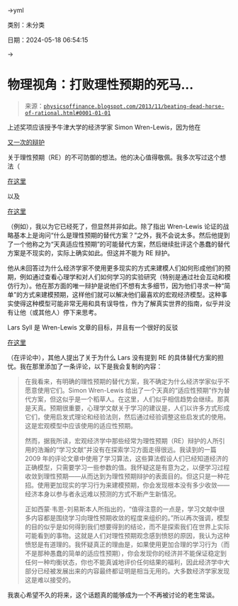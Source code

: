 →yml

类别：未分类

日期：2024-05-18 06:54:15

→

# 物理视角：打败理性预期的死马...

> 来源：[`physicsoffinance.blogspot.com/2013/11/beating-dead-horse-of-rational.html#0001-01-01`](http://physicsoffinance.blogspot.com/2013/11/beating-dead-horse-of-rational.html#0001-01-01)

上述奖项应该授予牛津大学的经济学家 Simon Wren-Lewis，因为他在

[又一次的辩护](http://mainlymacro.blogspot.se/2013/11/defending-rational-expectations.html)

关于理性预期（RE）的不可防御的想法。他的决心值得敬佩。我多次写过这个想法（

[在这里](http://physicsoffinance.blogspot.com/2013/05/blind-on-purpose-equilibrium-as.html)

以及

[在这里](http://physicsoffinance.blogspot.com/2013/04/how-to-misunderstand-crises-with.html)

（例如），我以为它已经死了，但显然并非如此。除了指出 Wren-Lewis 论证的战略基本上是询问“什么是理性预期的替代方案？”之外，我不会说太多。然后他提到了一个他称之为“天真适应性预期”的可能替代方案，然后继续批评这个愚蠢的替代方案是不现实的，实际上确实如此。但这并不能为 RE 辩护。

他从未回答过为什么经济学家不使用更多现实的方式来建模人们如何形成他们的预期，例如通过查看心理学和对人们如何学习的实验研究（特别是通过社会互动和模仿行为）。他在那方面的唯一辩护是说他们不想有太多细节，因为他们寻求一种“简单”的方式来建模预期，这样他们就可以解决他们最喜欢的宏观经济模型。这种事实使得这种模型可能非常无用和具有误导性，作为了解真实世界的指南，似乎并没有让他（或其他人）停下来思考。

Lars Syll 是 Wren-Lewis 文章的目标，并且有一个很好的反驳

[在这里](http://larspsyll.wordpress.com/2013/11/08/simon-wren-lewiss-attempt-at-rescuing-rational-expectations-an-unmitigatted-failure/#comment-7564)

（在评论中），其他人提出了关于为什么 Lars 没有提到 RE 的具体替代方案的担忧。我在那里添加了一条评论，以下是我会复制的内容：

> 在我看来，有明确的理性预期的替代方案，我不确定为什么经济学家似乎不愿意使用它们。Simon Wren-Lewis 给出了一个天真的“适应性预期”作为替代方案，但这似乎是一个稻草人。在这里，人们似乎相信趋势会继续。那真是天真。预期很重要，心理学文献关于学习的建议是，人们以许多方式形成它们，使用启发式理论和经验法则，然后通过经验调整这些启发式的使用。这是宏观模型中应该使用的适应性预期。
> 
> 然而，据我所读，宏观经济学中那些经常为理性预期（RE）辩护的人所引用的浩瀚的“学习文献”并没有在探索学习方面走得很远。我读到的一篇 2009 年的评论文章中使用了学习算法，这些算法假设人们已经知道经济的正确模型，只需要学习一些参数的值。我怀疑这是有意为之，以便学习过程收敛到理性预期——从而达到为理性预期辩护的表面目的。但这只是一种花招。使用更加现实的学习行为来建模预期，你会发现根本没有多少收敛——经济本身以参与者永远难以预测的方式不断产生新情况。
> 
> 正如西蒙·韦恩-刘易斯本人所指出的，“值得注意的一点是，学习文献中很多内容都是围绕学习向理性预期收敛的程度来组织的。”所以再次强调，模型的目的似乎是如何得到我们想要得到的结论，而不是探索我们在世界上实际可能看到的事物。这就是人们对理性预期观念感到愤怒的原因，我认为这种愤怒是有道理的。我怀疑真正的理由是，如果使用更加合理的学习行为（而不是那种愚蠢的简单的适应性预期），你会发现你的经济并不能保证稳定到任何一种均衡状态，你也不能真诚地评价任何结果的福利，因此经济学中大部分已经被发展出来的内容最终都证明是相当无用的。大多数经济学家发现这是难以接受的。

我衷心希望不久的将来，这个话题真的能够成为一个不再被讨论的老生常谈。
